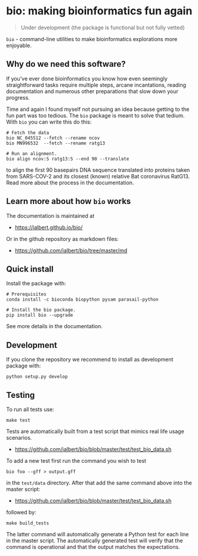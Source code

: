 # bio: making bioinformatics fun again

> Under development (the package is functional but not fully vetted)

`bio` - command-line utilities to make bioinformatics explorations more enjoyable.

## Why do we need this software?

If you've ever done bioinformatics you know how even seemingly straightforward tasks require multiple steps, arcane incantations, reading documentation and numerous other preparations that slow down your progress. 

Time and again I found myself not pursuing an idea because getting to the fun part was too tedious. The `bio` package is meant to solve that tedium.  With `bio` you can write this do this:

    # Fetch the data
    bio NC_045512 --fetch --rename ncov
    bio MN996532  --fetch --rename ratg13
    
    # Run an alignment.
    bio align ncov:S ratg13:S --end 90 --translate

to align the first 90 basepairs DNA sequence translated into proteins taken from SARS-COV-2 and its closest (known) relative Bat coronavirus RatG13. Read more about the process in the documentation.

## Learn more about how `bio` works

The documentation is maintained at

* https://ialbert.github.io/bio/

Or in the github repository as markdown files:

* https://github.com/ialbert/bio/tree/master/md

## Quick install
    
Install the package with:

    # Prerequisites
    conda install -c bioconda biopython pysam parasail-python
    
    # Install the bio package.
    pip install bio --upgrade
    
See more details in the documentation.

## Development

If you clone the repository we recommend to install as development package with:

    python setup.py develop
    
## Testing

To run all tests use:

    make test
    
Tests are automatically built from a test script that mimics real life usage scenarios.

* https://github.com/ialbert/bio/blob/master/test/test_bio_data.sh

To add a new test first run the command you wish to test

    bio foo --gff > output.gff

in the `test/data` directory. After that add the same command above into the master script:

* https://github.com/ialbert/bio/blob/master/test/test_bio_data.sh
    
followed by:

    make build_tests
    
The latter command will automatically generate a Python test for each line in the master script.
The automatically generated test will verify that the command is operational and that the output matches the expectations.
